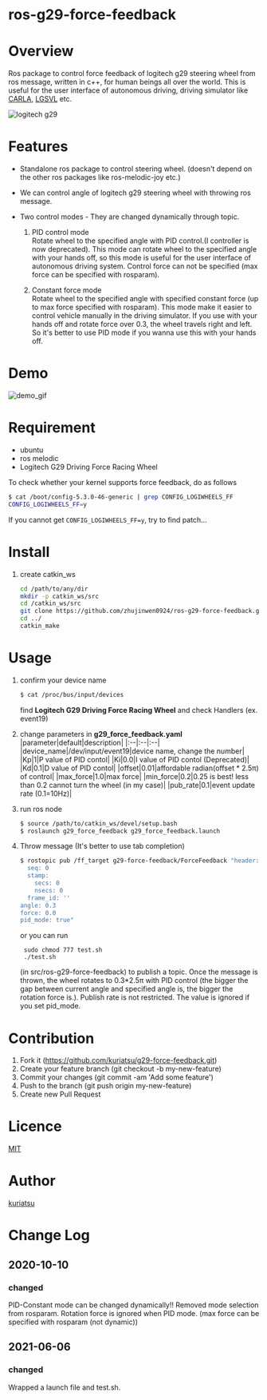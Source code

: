 ros-g29-force-feedback
====

# Overview
Ros package to control force feedback of logitech g29 steering wheel from ros message, written in c++, for human beings all over the world.
This is useful for the user interface of autonomous driving, driving simulator like [CARLA](https://carla.org/), [LGSVL](https://www.lgsvlsimulator.com/) etc.

![logitech g29](https://github.com/kuriatsu/ros-g29-force-feedback/blob/image/images/logicoolg29.png)

# Features
* Standalone ros package to control steering wheel. (doesn't depend on the other ros packages like ros-melodic-joy etc.)

* We can control angle of logitech g29 steering wheel with throwing ros message.

* Two control modes - They are changed dynamically through topic.
    1. PID control mode  
        Rotate wheel to the specified angle with PID control.(I controller is now deprecated). This mode can rotate wheel to the specified angle with your hands off, so this mode is useful for the user interface of autonomous driving system. Control force can not be specified (max force can be specified with rosparam).

    1. Constant force mode  
        Rotate wheel to the specified angle with specified constant force (up to max force specified with rosparam). This mode make it easier to control vehicle manually in the driving simulator. If you use with your hands off and rotate force over 0.3, the wheel travels right and left. So it's better to use PID mode if you wanna use this with your hands off. 

# Demo
![demo_gif](https://github.com/kuriatsu/ros-g29-force-feedback/blob/image/images/force_feedback_test.gif)

# Requirement
* ubuntu
* ros melodic
* Logitech G29 Driving Force Racing Wheel

To check whether your kernel supports force feedback, do as follows
```bash
$ cat /boot/config-5.3.0-46-generic | grep CONFIG_LOGIWHEELS_FF
CONFIG_LOGIWHEELS_FF=y
```  
If you cannot get `CONFIG_LOGIWHEELS_FF=y`, try to find patch...

# Install
1. create catkin_ws
    ```bash
    cd /path/to/any/dir
    mkdir -p catkin_ws/src
    cd /catkin_ws/src
    git clone https://github.com/zhujinwen0924/ros-g29-force-feedback.git
    cd ../
    catkin_make
    ```
    
# Usage
1. confirm your device name
    ```bash
    $ cat /proc/bus/input/devices
    ```
    find **Logitech G29 Driving Force Racing Wheel** and check Handlers (ex. event19)

1. change parameters in **g29_force_feedback.yaml**
    |parameter|default|description|
    |:--|:--|:--|
    |device_name|/dev/input/event19|device name, change the number|
    |Kp|1|P value of PID contol|
    |Ki|0.0|I value of PID contol (Deprecated)|
    |Kd|0.1|D value of PID contol|
    |offset|0.01|affordable radian(offset * 2.5&pi;) of control|
    |max_force|1.0|max force|
    |min_force|0.2|0.25 is best! less than 0.2 cannot turn the wheel (in my case)|
    |pub_rate|0.1|event update rate (0.1=10Hz)|

1. run ros node
    ```bash
    $ source /path/to/catkin_ws/devel/setup.bash
    $ roslaunch g29_force_feedback g29_force_feedback.launch
    ```

1. Throw message (It's better to use tab completion)  
    ```bash
    $ rostopic pub /ff_target g29-force-feedback/ForceFeedback "header:
      seq: 0
      stamp:
        secs: 0
        nsecs: 0
      frame_id: ''
    angle: 0.3
    force: 0.0
    pid_mode: true"
    ```

    or you can run 
    ```
     sudo chmod 777 test.sh
     ./test.sh
    ```
   (in src/ros-g29-force-feedback) to publish a topic.
    Once the message is thrown, the wheel rotates to 0.3*2.5&pi; with PID control (the bigger the gap between current angle and specified angle is, the bigger the rotation force is.).
    Publish rate is not restricted. The value is ignored if you set pid_mode.

# Contribution
1. Fork it (https://github.com/kuriatsu/g29-force-feedback.git)
1. Create your feature branch (git checkout -b my-new-feature)
1. Commit your changes (git commit -am 'Add some feature')
1. Push to the branch (git push origin my-new-feature)
1. Create new Pull Request

# Licence

[MIT](https://github.com/tcnksm/tool/blob/master/LICENCE)

# Author

[kuriatsu](https://github.com/kuriatsu)

# Change Log

## 2020-10-10
### changed
PID-Constant mode can be changed dynamically!!
Removed mode selection from rosparam.
Rotation force is ignored when PID mode. (max force can be specified with rosparam (not dynamic))

## 2021-06-06
### changed
Wrapped a launch file and test.sh.


